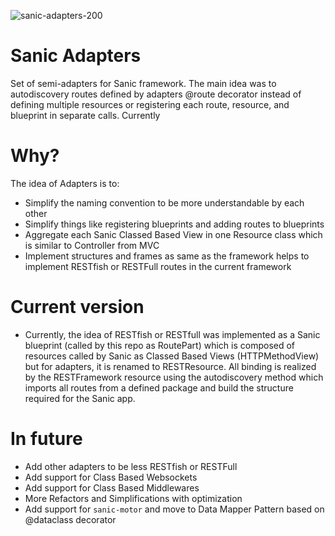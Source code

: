 
![sanic-adapters-200](https://github.com/user-attachments/assets/c68e7b2a-7c69-4056-b5b2-17c5fd92304c)

# Sanic Adapters
Set of semi-adapters for Sanic framework.
The main idea was to autodiscovery routes defined by adapters @route decorator
instead of defining multiple resources or registering each route, resource, and blueprint in separate calls.
Currently 

# Why?
The idea of Adapters is to:
- Simplify the naming convention to be more understandable by each other
- Simplify things like registering blueprints and adding routes to blueprints
- Aggregate each Sanic Classed Based View in one Resource class which is similar to Controller from MVC
- Implement structures and frames as same as the framework helps to implement RESTfish or RESTFull routes in the current framework

# Current version
- Currently, the idea of RESTfish or RESTfull was implemented as a Sanic blueprint (called by this repo as RoutePart)
which is composed of resources called by Sanic as Classed Based Views (HTTPMethodView) but for adapters, it is renamed to RESTResource.
All binding is realized by the RESTFramework resource using the autodiscovery method which imports all routes from a defined package
and build the structure required for the Sanic app.

# In future
- Add other adapters to be less RESTfish or RESTFull
- Add support for Class Based Websockets 
- Add support for Class Based Middlewares
- More Refactors and Simplifications with optimization 
- Add support for `sanic-motor` and move to Data Mapper Pattern based on @dataclass decorator
